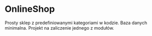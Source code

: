 # OnlineShop
Prosty sklep z predefiniowanymi kategoriami w kodzie. Baza danych minimalna. Projekt na zaliczenie jednego z modułów.
